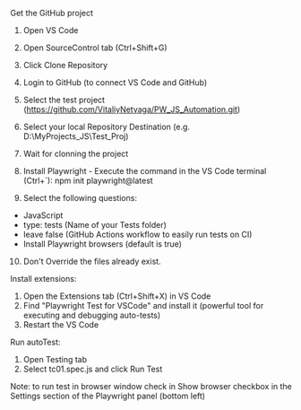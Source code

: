 Get the GitHub project

1. Open VS Code
2. Open SourceControl tab (Ctrl+Shift+G)
3. Click Clone Repository
4. Login to GitHub (to connect VS Code and GitHub)
5. Select the test project (https://github.com/VitaliyNetyaga/PW_JS_Automation.git)
6. Select your local Repository Destination (e.g. D:\MyProjects_JS\Test_Proj)
7. Wait for clonning the project

8. Install Playwright - Execute the command in the VS Code terminal (Ctrl+`):
npm init playwright@latest


9. Select the following questions:
- JavaScript
- type: tests (Name of your Tests folder)
- leave false (GitHub Actions workflow to easily run tests on CI)
- Install Playwright browsers (default is true)
10. Don't Override the files already exist.


Install extensions:
1. Open the Extensions tab (Ctrl+Shift+X) in VS Code
2. Find "Playwright Test for VSCode" and install it (powerful tool for executing and debugging auto-tests)
3. Restart the VS Code

Run autoTest:
1. Open Testing tab
2. Select tc01.spec.js and click Run Test

Note: to run test in browser window check in Show browser checkbox in the Settings section of the Playwright panel (bottom left)